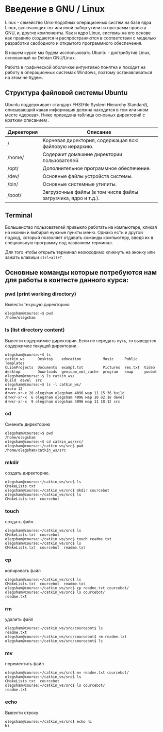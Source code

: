 # Введение в GNU / Linux

Linux - семейство Unix-подобных операционных систем на базе ядра Linux, включающих тот или иной набор утилит и программ проекта GNU, и,  другие компоненты. Как и ядро Linux, системы на его основе как правило создаются и распространяются в соответствии с моделью разработки свободного и открытого программного обеспечения.

В нашем курсе мы будем исспользовать Ubuntu - дистрибутив Linux, основанный на Debian GNU/Linux.

Работа в графической оболочкке интуитивно понятна и походит на работу в операционных системах Windows, поэтому останавливаться на этом не будем.

## Структура файловой системы Ubuntu

Ubuntu поддерживает стандарт FHS(File System Hierarchy Standard), описывающий какая информация должна находится в том или ином месте «дерева». Ниже приведена таблица основных директорий с кратким описанием .

| Директория  | Описание |
| ------------| ---------|
| /      | Корневая директория, содержащая всю файловую иерархию. |
| /home/ | Содержит домашние директории пользователей.|
| /opt/  | Дополнительное программное обеспечение. |
| /dev/  | Основные файлы устройств системы. |
| /bin/  | Основные системные утилиты. |
| /boot/ | Загрузочные файлы (в том числе файлы загрузчика, ядро и т.д.).|

## Terminal

Большенство пользователей привыкло работать на компьютере, кликая на иконки и выбирая нужные пункты меню. Однако есть и другой подход, который позволяет отдавать команды компьютеру, вводя их в специальную программу под названием терминал.

Для того чтобы открыть терминал неоюходимо кликнуть на эконку или зажать  клавиши `ctrl+alt+T`

## Основные команды которые потребуются нам для работы в контесте данного курса:

### **pwd** (print working directory)

Вывести текущую директорию

```console
olegsham@course:~$ pwd
/home/olegsham
```

### **ls** (list directory content)

Вывести содержимое директории. Если не передать путь, то выведется содержимое текущей директории.

```console
olegsham@course:~$ ls
catkin_ws      Desktop    education          Music     Public   Templates
CLionProjects  Documents  exampl.txt         Pictures  res.txt  Video
desktop        Downloads  genicam_xml_cache  program   snap     youbot
olegsham@course:~$ ls catkin_ws/
build  devel  src
olegsham@course:~$ ls -l catkin_ws/
итого 12
drwxr-xr-x 20 olegsham olegsham 4096 мар 11 15:36 build
drwxr-xr-x  6 olegsham olegsham 4096 мар 10 02:18 devel
drwxr-xr-x  9 olegsham olegsham 4096 мар 11 18:12 src

```

### **cd**

Cменить директорию

```console
olegsham@course:~$ pwd
/home/olegsham
olegsham@course:~$ cd catkin_ws/src/
olegsham@course:~/catkin_ws/src$ pwd
/home/olegsham/catkin_ws/src
```

### **mkdir**

создать директорию.

```console
olegsham@course:~/catkin_ws/src$ ls
CMakeLists.txt
olegsham@course:~/catkin_ws/src$ mkdir courcebot
olegsham@course:~/catkin_ws/src$ ls
CMakeLists.txt  courcebot
```

### **touch**

создать файл.

```console
olegsham@course:~/catkin_ws/src$ ls
CMakeLists.txt  courcebot
olegsham@course:~/catkin_ws/src$ touch readme.txt
olegsham@course:~/catkin_ws/src$ ls
CMakeLists.txt  courcebot  readme.txt
```

### **сp**

копировать файл

```console
olegsham@course:~/catkin_ws/src$ ls
CMakeLists.txt  courcebot  readme.txt
olegsham@course:~/catkin_ws/src$ cp readme.txt courcebot/
olegsham@course:~/catkin_ws/src$ ls courcebot/
readme.txt
```

### **rm**

удалить файл

```console
olegsham@course:~/catkin_ws/src/courcebot$ ls
readme.txt
olegsham@course:~/catkin_ws/src/courcebot$ rm readme.txt 
olegsham@course:~/catkin_ws/src/courcebot$ ls
```

### **mv**

переместить файл

```console
olegsham@course:~/catkin_ws/src$ mv readme.txt courcebot/
olegsham@course:~/catkin_ws/src$ ls
CMakeLists.txt  courcebot
olegsham@course:~/catkin_ws/src$ ls courcebot/
readme.txt
```

### **echo**

Вывести строку

```console
olegsham@course:~/catkin_ws/src$ echo hi
hi
```
